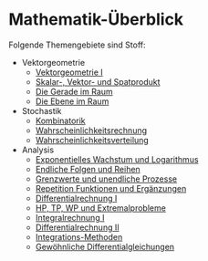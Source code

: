 # Mathematik-Überblick
Folgende Themengebiete sind Stoff:

- Vektorgeometrie
    - [Vektorgeometrie I](vektorgm/vgm1.md)
    - [Skalar-, Vektor- und Spatprodukt](vektorgm/s-v-spProd.md)
    - [Die Gerade im Raum](vektorgm/gImRaum.md)
    - [Die Ebene im Raum](vektorgm/eImRaum.md)
- Stochastik
    - [Kombinatorik](stochastik/komb.md)
    - [Wahrscheinlichkeitsrechnung](stochastik/wrechnung.md)
    - [Wahrscheinlichkeitsverteilung](stochastik/wvert.md)
- Analysis
    - [Exponentielles Wachstum und Logarithmus](analysis/expWachstum&Log.md)
    - [Endliche Folgen und Reihen](analysis/endlF&R.md)
    - [Grenzwerte und unendliche Prozesse](analysis/grenzw&unendlP.md)
    - [Repetition Funktionen und Ergänzungen](analysis/repF&E.md)
    - [Differentialrechnung I](analysis/diff1.md)
    - [HP, TP, WP und Extremalprobleme](analysis/extremalp.md)
    - [Integralrechnung I](analysis/int1.md)
    - [Differentialrechnung II](analysis/diff2.md)
    - [Integrations-Methoden](analysis/intMeth.md)
    - [Gewöhnliche Differentialgleichungen](analysis/gewDiff.md)
